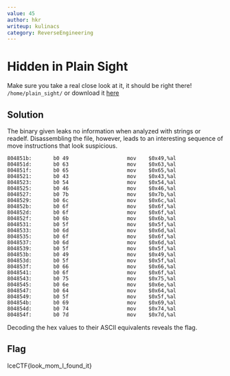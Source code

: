 ```yaml
---
value: 45
author: hkr
writeup: kulinacs
category: ReverseEngineering
---
```


# Hidden in Plain Sight
Make sure you take a real close look at it, it should be right there! `/home/plain_sight/` or download it [here](https://play.icec.tf/problem-static/828644c3ad8ccfa14b86a69dccd36f2b-plain_sight_df5d2c1da50110458fa00d0db6586b23cd67317c7f7b95f4a092d645a4570296)

## Solution

The binary given leaks no information when analyzed with strings or readelf. Disassembling the file, however, leads to an interesting sequence of move instructions that look suspicious.

	804851b:       b0 49                   mov    $0x49,%al
	804851d:       b0 63                   mov    $0x63,%al
	804851f:       b0 65                   mov    $0x65,%al
	8048521:       b0 43                   mov    $0x43,%al
	8048523:       b0 54                   mov    $0x54,%al
	8048525:       b0 46                   mov    $0x46,%al
	8048527:       b0 7b                   mov    $0x7b,%al
	8048529:       b0 6c                   mov    $0x6c,%al
	804852b:       b0 6f                   mov    $0x6f,%al
	804852d:       b0 6f                   mov    $0x6f,%al
	804852f:       b0 6b                   mov    $0x6b,%al
	8048531:       b0 5f                   mov    $0x5f,%al
	8048533:       b0 6d                   mov    $0x6d,%al
	8048535:       b0 6f                   mov    $0x6f,%al
	8048537:       b0 6d                   mov    $0x6d,%al
	8048539:       b0 5f                   mov    $0x5f,%al
	804853b:       b0 49                   mov    $0x49,%al
	804853d:       b0 5f                   mov    $0x5f,%al
	804853f:       b0 66                   mov    $0x66,%al
	8048541:       b0 6f                   mov    $0x6f,%al
	8048543:       b0 75                   mov    $0x75,%al
	8048545:       b0 6e                   mov    $0x6e,%al
	8048547:       b0 64                   mov    $0x64,%al
	8048549:       b0 5f                   mov    $0x5f,%al
	804854b:       b0 69                   mov    $0x69,%al
	804854d:       b0 74                   mov    $0x74,%al
	804854f:       b0 7d                   mov    $0x7d,%al

Decoding the hex values to their ASCII equivalents reveals the flag.

## Flag

IceCTF{look_mom_I_found_it}

